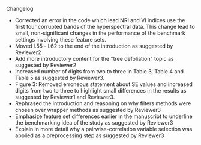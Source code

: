 Changelog

- Corrected an error in the code which lead NRI and VI indices use the first four corrupted bands of the hyperspectral data. This change lead to small, non-significant changes in the performance of the benchmark settings involving these feature sets.
- Moved l.55 - l.62 to the end of the introduction as suggested by Reviewer2
- Add more introductory content for the "tree defoliation" topic as suggested by Reviewer2
- Increased number of digits from two to three in Table 3, Table 4 and Table 5 as suggested by Reviewer3.
- Figure 3: Removed erroneous statement about SE values and increased digits from two to three to highlight small differences in the results as suggested by Reviewer1 and Reviewer3.
- Rephrased the introduction and reasoning on why filters methods were chosen over wrapper methods as suggested by Reviewer3
- Emphasize feature set differences earlier in the manuscript to underline the benchmarking idea of the study as suggested by Reviewer3
- Explain in more detail why a pairwise-correlation variable selection was applied as a preprocessing step as suggested by Reviewer3
